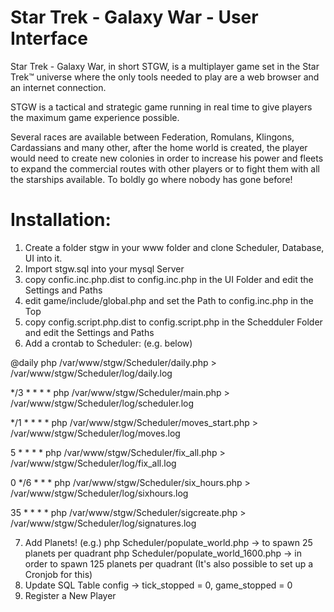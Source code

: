 Star Trek - Galaxy War - User Interface
===========================================

Star Trek - Galaxy War, in short STGW, is a multiplayer game set in the Star Trek™ universe where the only tools needed to play are a web browser and an internet connection.

STGW is a tactical and strategic game running in real time to give players the maximum game experience possible.

Several races are available between Federation, Romulans, Klingons, Cardassians and many other, after the home world is created, the player would need to create new colonies in order to increase his power and fleets to expand the commercial routes with other players or to fight them with all the starships available. To boldly go where nobody has gone before!

Installation:
===============
1. Create a folder stgw in your www folder and clone Scheduler, Database, UI into it.
2. Import stgw.sql into your mysql Server
3. copy confic.inc.php.dist to config.inc.php in the UI Folder and edit the Settings and Paths
4. edit game/include/global.php and set the Path to config.inc.php in the Top
5. copy config.script.php.dist to config.script.php in the Schedduler Folder and edit the Settings and Paths
6. Add a crontab to Scheduler: (e.g. below)

@daily php /var/www/stgw/Scheduler/daily.php > /var/www/stgw/Scheduler/log/daily.log

*/3 * * * * php /var/www/stgw/Scheduler/main.php > /var/www/stgw/Scheduler/log/scheduler.log

*/1 * * * * php /var/www/stgw/Scheduler/moves_start.php > /var/www/stgw/Scheduler/log/moves.log

5 * * * * php /var/www/stgw/Scheduler/fix_all.php > /var/www/stgw/Scheduler/log/fix_all.log

0 */6 * * * php /var/www/stgw/Scheduler/six_hours.php > /var/www/stgw/Scheduler/log/sixhours.log

35 * * * * php /var/www/stgw/Scheduler/sigcreate.php > /var/www/stgw/Scheduler/log/signatures.log

7. Add Planets! (e.g.)
php Scheduler/populate_world.php -> to spawn 25 planets per quadrant
php Scheduler/populate_world_1600.php -> in order to spawn 125 planets per quadrant
(It's also possible to set up a Cronjob for this)
6. Update SQL Table config -> tick_stopped = 0, game_stopped = 0
7. Register a New Player
